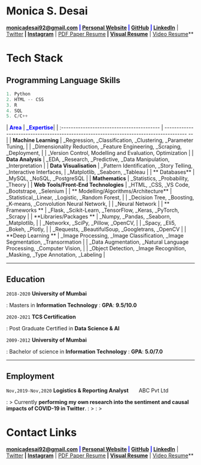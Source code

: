 # Monica S. Desai

<span style="color:blue">**<a href="mailto:monicadesai92@gmail.com">monicadesai92@gmail.com</a>
|
<a href="https://monicadesai-tech.github.io/" target="_blank">Personal Website</a>
|
<a href="https://github.com/monicadesAI-tech" target="_blank">GitHub</a>
|
<a href="https://linkedin.com/in/md92" target="_blank">LinkedIn</a>**</span>
|
<a href="https://twitter.com/MonicaDesai92" target="_blank">Twitter</a>**</span>
|
<a href="" target="_blank">Instagram</a>**</span>
|
<a href="" target="_blank">PDF Paper Resume</a>**</span>
|
<a href="" target="_blank">Visual Resume</a>**</span>
|
<a href="" target="_blank">Video Resume</a>**</span>

# Tech Stack
## **Programming Language Skills**

```python
1. Python
2. HTML -- CSS
3. R
4. SQL
5. C/C++
```

| <span style="color:blue">**Area**</span> | <span style="color:blue">**_Expertise**</span></span></span></span></span></span></span></span>|
| :----------------------------------------- | --------------------------------------------------------------------------------------- --|
| **Machine Learning**                       |             _Regression, _Classification, _Clustering, _Parameter Tuning,                 |
|                                                          _Dimensionality Reduction,  _Feature Engineering, _Scraping, _Deployment,     |
|                                                          _Version Control, Modelling and Evaluation, Optimization                      |
| **Data Analysis**                          |             _EDA, _Research, _Predictive, _Data Manipulation, _Interpretation             |
| **Data Visualisation**                     |             _Pattern Identification, _Story Telling, _Interactive Interfaces,             |
                                                           _Matplotlib, _Seaborn, _Tableau                                               |
| ** Databases**                             |             _MySQL, _NoSQL, _PostgreSQL                                                   |
| **Mathematics**                            |             _Statistics, _Probability, _Theory                                            |
| **Web Tools/Front-End Technologies**       |             _HTML, _CSS, _VS Code, _Bootstrape, _Selenium                                 |
| ** Modelling/Algorithms/Architecture**     |             _Statistical,_Linear, _Logistic, _Random Forest,                              |
|                                                          _Decision Tree, _Boosting, _K-means, _Convolution Neural Network,             |
|                                                          _Neural Network                                                               |
| ** Frameworks **                           |             _Flask, _Scikit-Learn, _TensorFlow, _Keras, _PyTorch, _Scrapy                 |
| **Libraries/Packages **                    |             _Numpy, _Pandas, _Seaborn, _Matplotlib,                                       |
|                                                          _Networkx, _SciPy, _Pillow, _OpenCV,                                          |
|                                                          _Spacy, _Eli5, _Bokeh, _Plotly,                                               |
|                                                          _Requests, _BeautifulSoup,  _Googletrans, _OpenCV                             |
| **Deep Learning **                         |             _Image Processing, _Image Classification, _Image Segmentation, _Transormation | 
|                                                          _Data  Augmentation, _Natural Language Processing, _Computer Vision,          |
|                                                          _Object Detection, _Image Recognition, _Masking, _Type Annotation, _Labeling  | 
                                                           




---

## **Education**

`2018-2020` **University of Mumbai**

: Masters in **Information Technology**
: **GPA**: **9.5/10.0**

`2020-2021` **TCS Certification**

: Post Graduate Certified in **Data Science & AI**

`2009-2012` **University of Mumbai**

: Bachelor of science in **Information Technology**
: **GPA**: **5.0/7.0**





---

## **Employment**

`Nov,2019-Nov,2020` **Logistics & Reporting Analyst**
&nbsp; &nbsp; &nbsp; ABC Pvt Ltd

: > Currently **performing my own research into the sentiment and causal impacts of COVID-19 in Twitter**.
: > 
: > 





# **Contact Links**

<span style="color:blue">**<a href="mailto:monicadesai92@gmail.com">monicadesai92@gmail.com</a>
|
<a href="https://monicadesAI-tech.github.io" target="_blank">Personal Website</a>
|
<a href="https://github.com/monicadesAI-tech" target="_blank">GitHub</a>
|
<a href="https://linkedin.com/in/md92" target="_blank">LinkedIn</a>**</span>
|
<a href="https://twitter.com/MonicaDesai92" target="_blank">Twitter</a>**</span>
|
<a href="" target="_blank">Instagram</a>**</span>
|
<a href="" target="_blank">PDF Paper Resume</a>**</span>
|
<a href="" target="_blank">Visual Resume</a>**</span>
|
<a href="" target="_blank">Video Resume</a>**</span>


